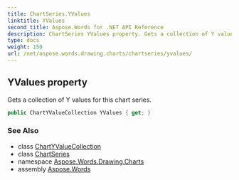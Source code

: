 ```yaml
---
title: ChartSeries.YValues
linktitle: YValues
second_title: Aspose.Words for .NET API Reference
description: ChartSeries YValues property. Gets a collection of Y values for this chart series in C#.
type: docs
weight: 150
url: /net/aspose.words.drawing.charts/chartseries/yvalues/
---
```

## YValues property

Gets a collection of Y values for this chart series.

```csharp
public ChartYValueCollection YValues { get; }
```

### See Also

* class [ChartYValueCollection](../../chartyvaluecollection/)
* class [ChartSeries](../)
* namespace [Aspose.Words.Drawing.Charts](../../chartseries/)
* assembly [Aspose.Words](../../../)

